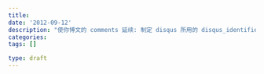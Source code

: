 ```yaml
---
title: 
date: '2012-09-12'
description: "使你博文的 comments 延续: 制定 disqus 所用的 disqus_identifier"
categories:
tags: []

type: draft
---
```

